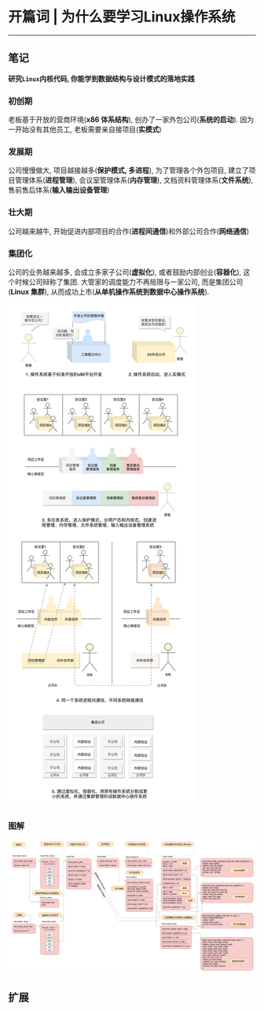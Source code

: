 # 开篇词 | 为什么要学习Linux操作系统

---

## 笔记

**研究`Linux`内核代码, 你能学到数据结构与设计模式的落地实践**

### 初创期

老板基于开放的营商环境(**x86 体系结构**), 创办了一家外包公司(**系统的启动**). 因为一开始没有其他员工, 老板需要亲自接项目(**实模式**)

### 发展期

公司慢慢做大, 项目越接越多(**保护模式, 多进程**), 为了管理各个外包项目, 建立了项目管理体系(**进程管理**), 会议室管理体系(**内存管理**), 文档资料管理体系(**文件系统**), 售前售后体系(**输入输出设备管理**)

### 壮大期

公司越来越牛, 开始促进内部项目的合作(**进程间通信**)和外部公司合作(**网络通信**)

### 集团化

公司的业务越来越多, 会成立多家子公司(**虚拟化**), 或者鼓励内部创业(**容器化**), 这个时候公司辩称了集团. 大管家的调度能力不再局限与一家公司, 而是集团公司(**Linux 集群**), 从而成功上市(**从单机操作系统到数据中心操作系统**).

![](./img/00_01.jpeg)

### 图解

![](./img/00_02.jpeg)

## 扩展